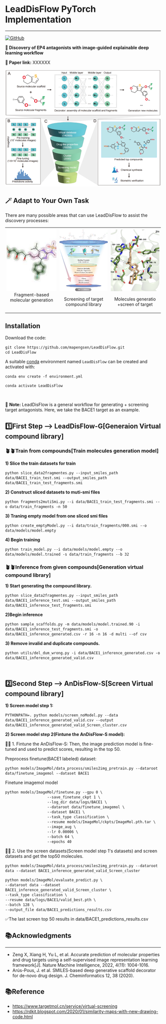 # LeadDisFlow PyTorch Implementation

---

<a href="https://github.com/HongxinXiang/ImageMol/blob/master/LICENSE">
    <img alt="GitHub" src="https://img.shields.io/github/license/HongxinXiang/ImageMol?style=flat-square">
</a>

**🚀 Discovery of EP4 antagonists with image-guided explainable deep learning workflow**

**🚀 Paper link:** XXXXXX


<div align="center">
  <img src="imgs/main.png" width="600"/>
</div>


## 🪄 Adapt to Your Own Task
There are many possible areas that can use LeadDisFlow to assist the discovery processes: 

<div align="center">
<table style="margin-left: auto; margin-right: auto;">
  <tr>
    <td style="padding: 5px; text-align: center; vertical-align: top;">
      <img src="imgs/fragments.jpg" alt="Description of Image 3" style="width: 200px; height: 200px; object-fit: cover;">
      <div style="text-align: center">Fragment-based molecular generation</div>
    </td>
    <td style="padding: 5px; text-align: center; vertical-align: top;">
      <img src="imgs/screen.png" alt="Description of Image 1" style="width: 200px; height: 200px; object-fit: cover;">
      <p>Screening of target compound library</p>
    </td>
    <td style="padding: 5px; text-align: center; vertical-align: top;">
      <img src="imgs/G_S.png" alt="Description of Image 2" style="width: 200px; height: 200px; object-fit: cover;">
      <p>Molecules generatio +screen of target</p>
    </td>
  </tr>
</table>
</div>




## Installation
Download the code:
````
git clone https://github.com/mapengsen/LeadDisFlow.git
cd LeadDisFlow
````
A suitable [conda](https://conda.io/) environment named `LeadDisFlow` can be created and activated with:

````
conda env create -f environment.yml
````
```commandline
conda activate LeadDisFlow
```
&nbsp;

🔎 **Note:** LeadDisFlow is a general workflow for generating + screening target antagonists. Here, we take the BACE1 target as an example.

## 1️⃣First Step --> LeadDisFlow-G[Generaion Virtual compound library]
### 🪴🪴Train from compounds[Train molecules generation model]

**1) Slice the train datasets for train**
````
python slice_data2fragmentes.py --input_smiles_path data/BACE1_train_test.smi --output_smiles_path data/BACE1_train_test_fragments.smi
````

**2) Construct sliced datasets to muti-smi files**
````
python fragments2mutiSmi.py --i data/BACE1_train_test_fragments.smi --o data/train_fragments -n 50
````

**3) Traning empty model from one sliced smi files**
````
python create_emptyModel.py --i data/train_fragments/000.smi --o data/models/model.empty
````

**4) Begin training**
````
python train_model.py --i data/models/model.empty --o data/models/model.trained -s data/train_fragments --b 32
````


### 🪴🪴Inference from given compounds[Generation virtual compound library]

**1) Start generating the compound library.**
````
python slice_data2fragmentes.py --input_smiles_path data/BACE1_inference_test.smi --output_smiles_path data/BACE1_inference_test_fragments.smi
````
**2)Begin inference**
````
python sample_scaffolds.py -m data/models/model.trained.90 -i data/BACE1_inference_test_fragments.smi -o data/BACE1_inference_generated.csv -r 16 -n 16 -d multi --of csv 
````

**3) Remove invalid and duplicate compounds.**
```
python utils/del_dum_wrong.py -i data/BACE1_inference_generated.csv -o data/BACE1_inference_generated_valid.csv
```



&nbsp;

## 2️⃣Second Step --> AnDisFlow-S[Screen Virtual compound library]

**1) Screen model step 1:**
````
PYTHONPATH=. python models/screen_noModel.py --data data/BACE1_inference_generated_valid.csv --output data/BACE1_inference_generated_valid_Screen_cluster.csv
````

**2) Screen model step 2(Fintune the AnDisFlow-S model):**
 
🌈🌈 1. Fintune the AnDisFlow-S: Then, the image prediction model is fine-tuned and used to predict scores, resulting in the top 50.

Preprocess finetune(BACE1 labeled) dataset:

```
python models/ImageMol/data_process/smiles2img_pretrain.py --dataroot data/finetune_imagemol --dataset BACE1
```
Finetune imagemol model
````
python models/ImageMol/finetune.py --gpu 0 \
                   --save_finetune_ckpt 1 \
                   --log_dir data/logs/BACE1 \
                   --dataroot data/finetune_imagemol \
                   --dataset BACE1 \
                   --task_type classification \
                   --resume models/ImageMol/ckpts/ImageMol.pth.tar \
                   --image_aug \
                   --lr 0.00006 \
                   --batch 64 \
                   --epochs 40
````


🌈🌈 2. Use the screen datasets(Screen model step 1's datasets) and screen datasets and get the top50 molecules.


```
python models/ImageMol/data_process/smiles2img_pretrain.py --dataroot data --dataset BACE1_inference_generated_valid_Screen_cluster
```

```
python models/ImageMol/evaluate_predict.py \
--dataroot data --dataset BACE1_inference_generated_valid_Screen_cluster \
--task_type classification \
--resume data/logs/BACE1/valid_best.pth \
--batch 128 \
--output_file data/BACE1_predictions_results.csv
```

✅The last screen top 50 results in data/BACE1_predictions_results.csv




## 📚Acknowledgments

---
* Zeng X, Xiang H, Yu L, et al. Accurate prediction of molecular properties and drug targets using a self-supervised image representation learning framework[J]. Nature Machine Intelligence, 2022, 4(11): 1004-1016.
* Arús-Pous, J. et al. SMILES-based deep generative scaffold decorator for de-novo drug design. J. Cheminformatics 12, 38 (2020).

## 📚Reference
* https://www.targetmol.cn/service/virtual-screening
* https://rdkit.blogspot.com/2020/01/similarity-maps-with-new-drawing-code.html